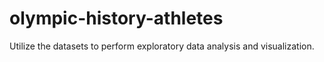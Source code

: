 # olympic-history-athletes

Utilize the datasets to perform exploratory data analysis and visualization. 
